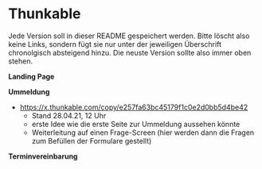 # Thunkable

Jede Version soll in dieser README gespeichert werden. Bitte löscht also keine Links, sondern fügt sie nur unter der jeweiligen Überschrift chronolgisch absteigend hinzu. Die neuste Version sollte also immer oben stehen.

**Landing Page**

**Ummeldung**
- https://x.thunkable.com/copy/e257fa63bc45179f1c0e2d0bb5d4be42
  - Stand 28.04.21, 12 Uhr
  - erste Idee wie die erste Seite zur Ummeldung aussehen könnte
  - Weiterleitung auf einen Frage-Screen (hier werden dann die Fragen zum Befüllen der Formulare gestellt)

**Terminvereinbarung**

